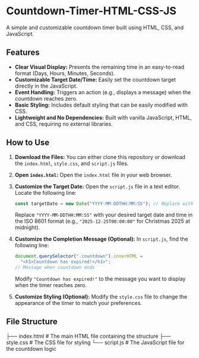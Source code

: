 # Countdown-Timer-HTML-CSS-JS

A simple and customizable countdown timer built using HTML, CSS, and JavaScript.

## Features

- **Clear Visual Display:** Presents the remaining time in an easy-to-read format (Days, Hours, Minutes, Seconds).
- **Customizable Target Date/Time:** Easily set the countdown target directly in the JavaScript.
- **Event Handling:** Triggers an action (e.g., displays a message) when the countdown reaches zero.
- **Basic Styling:** Includes default styling that can be easily modified with CSS.
- **Lightweight and No Dependencies:** Built with vanilla JavaScript, HTML, and CSS, requiring no external libraries.

## How to Use

1.  **Download the Files:** You can either clone this repository or download the `index.html`, `style.css`, and `script.js` files.

2.  **Open `index.html`:** Open the `index.html` file in your web browser.

3.  **Customize the Target Date:** Open the `script.js` file in a text editor. Locate the following line:

    ```javascript
    const targetDate = new Date("YYYY-MM-DDTHH:MM:SS"); // Replace with your target date and time
    ```

    Replace `"YYYY-MM-DDTHH:MM:SS"` with your desired target date and time in the ISO 8601 format (e.g., `"2025-12-25T00:00:00"` for Christmas 2025 at midnight).

4.  **Customize the Completion Message (Optional):** In `script.js`, find the following line:

    ```javascript
    document.querySelector(".countdown").innerHTML =
      "<h1>Countdown has expired!</h1>";
    // Message when countdown ends
    ```

    Modify `"Countdown has expired!"` to the message you want to display when the timer reaches zero.

5.  **Customize Styling (Optional):** Modify the `style.css` file to change the appearance of the timer to match your preferences.

## File Structure

├── index.html # The main HTML file containing the structure
├── style.css # The CSS file for styling
└── script.js # The JavaScript file for the countdown logic
